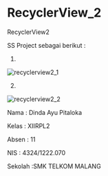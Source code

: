 # RecyclerView_2

RecyclerView2

SS Project sebagai berikut :

1. 

![recyclerview2_1](https://cloud.githubusercontent.com/assets/22735243/20252995/ba695d2e-aa59-11e6-8955-9b51fdcd1a13.PNG)

2.

![recyclerview2_2](https://cloud.githubusercontent.com/assets/22735243/20252996/ba6b0fa2-aa59-11e6-866d-454dbb801dc1.PNG)


Nama  : Dinda Ayu Pitaloka

Kelas : XIIRPL2

Absen : 11

NIS : 4324/1222.070

Sekolah :SMK TELKOM MALANG
